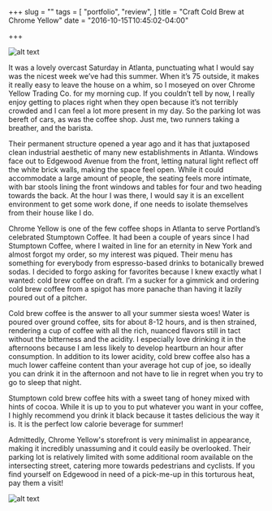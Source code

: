 +++
slug = ""
tags = [
  "portfolio",
  "review",
]
title = "Craft Cold Brew at Chrome Yellow"
date = "2016-10-15T10:45:02-04:00"

+++

![alt text](/images/chrome-yellow-1.jpg "Chrome Yellow Exterior")

It was a lovely overcast Saturday in Atlanta, punctuating what I would say was the nicest week we’ve had this summer. When it’s 75 outside, it makes it really easy to leave the house on a whim, so I moseyed on over Chrome Yellow Trading Co. for my morning cup. If you couldn’t tell by now, I really enjoy getting to places right when they open because it’s not terribly crowded and I can feel a lot more present in my day. So the parking lot was bereft of cars, as was the coffee shop. Just me, two runners taking a breather, and the barista.

Their permanent structure opened a year ago and it has that juxtaposed clean industrial aesthetic of many new establishments in Atlanta. Windows face out to Edgewood Avenue from the front, letting natural light reflect off the white brick walls, making the space feel open. While it could accommodate a large amount of people, the seating feels more intimate, with bar stools lining the front windows and tables for four and two heading towards the back. At the hour I was there, I would say it is an excellent environment to get some work done, if one needs to isolate themselves from their house like I do.

Chrome Yellow is one of the few coffee shops in Atlanta to serve Portland’s celebrated Stumptown Coffee. It had been a couple of years since I had Stumptown Coffee, where I waited in line for an eternity in New York and almost forgot my order, so my interest was piqued. Their menu has something for everybody from espresso-based drinks to botanically brewed sodas. I decided to forgo asking for favorites because I knew exactly what I wanted: cold brew coffee on draft. I’m a sucker for a gimmick and ordering cold brew coffee from a spigot has more panache than having it lazily poured out of a pitcher.

Cold brew coffee is the answer to all your summer siesta woes! Water is poured over ground coffee, sits for about 8-12 hours, and is then strained, rendering a cup of coffee with all the rich, nuanced flavors still in tact without the bitterness and the acidity. I especially love drinking it in the afternoons because I am less likely to develop heartburn an hour after consumption. In addition to its lower acidity, cold brew coffee also has a much lower caffeine content than your average hot cup of joe, so ideally you can drink it in the afternoon and not have to lie in regret when you try to go to sleep that night.

Stumptown cold brew coffee hits with a sweet tang of honey mixed with hints of cocoa. While it is up to you to put whatever you want in your coffee, I highly recommend you drink it black because it tastes delicious the way it is. It is the perfect low calorie beverage for summer!

Admittedly, Chrome Yellow's storefront is very minimalist in appearance, making it incredibly unassuming and it could easily be overlooked. Their parking lot is relatively limited with some additional room available on the intersecting street, catering more towards pedestrians and cyclists. If you find yourself on Edgewood in need of a pick-me-up in this torturous heat, pay them a visit!

![alt text](/images/chrome-yellow-2.jpg "Chrome Yellow Counter")